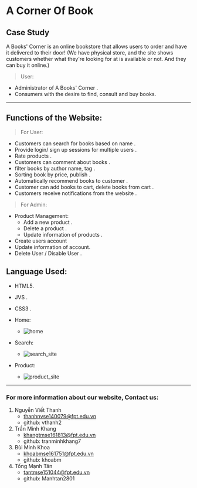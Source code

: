 # A Corner Of Book

## Case Study
A Books' Corner is an online bookstore that allows users to order and have it delivered to their door!
(We have physical store, and the site shows customers whether what they're looking for at is available or not. And they can buy it online.)

> User:
* Administrator of A Books' Corner . 
* Consumers with the desire to find, consult and buy books.
-----------------------
## Functions of the Website:

> For User:
-	Customers can search for books based on name .
-	Provide login/ sign up sessions for multiple users .
-	Rate products . 
-	Customers can comment about books .
-	filter books by author name, tag .
-	Sorting book by price, publish .
-	Automatically recommend books to customer .
-	Customer can add books to cart, delete books from cart .
-	Customers receive notifications from the website .
> For Admin:
- Product Management:
  * Add a new product .
  * Delete a product .
  * Update information of products .
- Create users account
- Update information of account.  
- Delete User / Disable User .

 ## Language Used:

 - HTML5.
 - JVS .
 - CSS3 .
 
 - Home:
    * ![home](https://user-images.githubusercontent.com/97278244/154045236-a49bd9da-7466-43b8-bc78-242cb6e8df3a.png)
 - Search:
    * ![search_site](https://user-images.githubusercontent.com/97278244/154045727-af52c778-f117-4b8f-8024-736554af0072.png)
 - Product:
    * ![product_site](https://user-images.githubusercontent.com/97278244/154045735-569cdb2c-dd16-42b3-ae81-1ded54853c74.png)
 ****************************
 ### For more information about our website, Contact us:
 1. Nguyễn Viết Thanh
    * thanhnvse140079@fpt.edu.vn
    * github: vthanh2
 2. Trần Minh Khang
    * khangtmse161813@fpt.edu.vn
    * github: tranminhkhang7 
 3. Bùi Minh Khoa
    * khoabmse161751@fpt.edu.vn
    * github: khoabm
 4. Tống Mạnh Tân
    * tantmse151044@fpt.edu.vn
    * github: Manhtan2801

 
